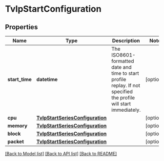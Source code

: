 # TvlpStartConfiguration

## Properties
Name | Type | Description | Notes
------------ | ------------- | ------------- | -------------
**start_time** | **datetime** | The ISO8601-formatted date and time to start profile replay. If not specified the profile will start immediately.  | [optional] 
**cpu** | [**TvlpStartSeriesConfiguration**](TvlpStartSeriesConfiguration.md) |  | [optional] 
**memory** | [**TvlpStartSeriesConfiguration**](TvlpStartSeriesConfiguration.md) |  | [optional] 
**block** | [**TvlpStartSeriesConfiguration**](TvlpStartSeriesConfiguration.md) |  | [optional] 
**packet** | [**TvlpStartSeriesConfiguration**](TvlpStartSeriesConfiguration.md) |  | [optional] 

[[Back to Model list]](../README.md#documentation-for-models) [[Back to API list]](../README.md#documentation-for-api-endpoints) [[Back to README]](../README.md)



